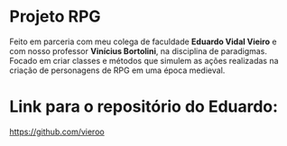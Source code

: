 # Projeto RPG
Feito em parceria com meu colega de faculdade **Eduardo Vidal Vieiro** e com nosso professor **Vinícius Bortolini**, na disciplina de paradigmas.
Focado em criar classes e métodos que simulem as ações realizadas na criação de personagens de RPG em uma época medieval.

# Link para o repositório do Eduardo:
https://github.com/vieroo

